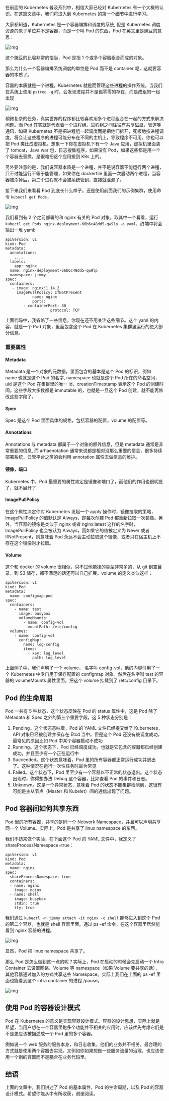 在前面的 Kubernetes 普及系列中，相信大家已经对 Kubernetes 有一个大概的认识。在这篇文章中，我们将进入到 Kubernetes 的第一个细节中进行学习。

大家都知道，Kubernetes 是一个容器编排和调度的系统, 但是 Kubernetes 调度资源的原子单位并不是容器，而是一个叫 Pod 的东西，Pod 在英文里是豌豆的意思：

![img](https://help-assets.codehub.cn/enterprise/20210604151733.png)

这个豌豆的比喻非常的恰当，Pod 是指 1 个或多个容器组合而成的对象。

那么为什么一个容器编排系统调度的单位是 Pod 而不是 container 呢，这就要容器的本质了。

容器的本质就是一个进程，Kubernetes 就是而管理这些进程的操作系统。当我们在系统上使用 `pstree -g` 时，会发现进程并不是孤零零的存在，而是成组的一起出现

![img](https://help-assets.codehub.cn/enterprise/20210604151843.png)

稍微复杂的任务，真实世界的程序都比较喜欢用多个进程组合在一起的方式来解决问题。而 Pod 其实就是代表着一个进程组。进程组之间往往有共享磁盘，管道等通讯，如果 Kubernetes 不是把进程组一起调度而是把他们拆开，死板地按进程调度，将会让这些程序的进程可能分布在不同的主机上，导致程序不可用。你也可以把 Pod 类比成虚拟机。想象一下你在虚拟机下有一个 Java 应用，虚拟机里面装了 tomcat，Java war 包，日志搜集程序，如果没有 Pod，如果这些都是用一个个容器去替换，是很难把这个应用搬到 K8s 上的。

另外要注意的是，我们说容器本质是一个进程，并不是说容器不能运行两个进程，只不过能运行不等于能管理，如果你在 dockerfile 里面一次启动两个进程，当容器被杀掉后，第二个进程就不会被系统管到，直接就泄漏了。

接下来我们来看看 Pod 到底长什么样子。还是使用前面我们的示例集群，使用命令 `kubectl get Pods`，

![img](https://help-assets.codehub.cn/enterprise/20210604151858.png)

我们看到有 2 个之前部署的和 nginx 有关的 Pod 对象，取其中一个看看，运行 `kubectl get Pods nginx-deployment-66b6c48dd5-qw9lp -o yaml`，终端中将会输出一堆 yaml:

```
apiVersion: v1
kind: Pod
metadata:
  annotations:
    ....
  labels:
    app: nginx
  name: nginx-deployment-66b6c48dd5-qw9lp
  namespace: jimmy
spec:
  containers:
   - image: nginx:1.14.2
     imagePullPolicy: IfNotPresent
     		name: nginx
     		ports:
        - containerPort: 80
          			protocol: TCP
```

上面代码中，我省略了一些信息，你现在还不用关注这些细节。这个 yaml 的内容，就是一个 Pod 对象，里面包含这个 Pod 在 Kubernetes 集群里运行的绝大部分信息。

### 重要属性

#### Metadata

Metadata 是一个对象的元数据，里面包含的基本是这个 Pod 的标识，例如 name 也就是这个 Pod 的名字, namespace 也就是这个 Pod 所在的命名空间，uid 是这个 Pod 在集群里的唯一 id，creationTimestamp 表示这个 Pod 的创建时间。这些字段大多数都是 immutable 的，也就是一旦这个 Pod 创建，就不能再修改这些字段了。

#### Spec

Spec 是这个 Pod 里面具体的规格，包括容器的配置，volume 的配置等。

#### Annotations

Annotations 与 metadata 都属于一个对象的额外信息，但是 metadata 通常是非常重要的信息, 而 arhaenotation 通常来说都是相对没那么重要的信息，很多持续部署系统，云管平台之类的会利用 annotation 属性去做信息的维护。

#### 镜像，端口

Kubernetes 中，Pod 最重要的属性肯定是镜像和端口了，而他们的作用也很明显了，就不展开了

#### ImagePullPolicy

在这个属性决定你对 Kubernetes 发起一个 apply 操作时，镜像拉取的策略，ImagePullPolicy 的值默认是 Always，即每次创建 Pod 都重新拉取一次镜像。另外，当容器的镜像是类似于 nginx 或者 nginx:latest 这样的名字时，ImagePullPolicy 也会被认为 Always，而如果它的值被定义为 Never 或者 IfNotPresent，则意味着 Pod 永远不会主动拉取这个镜像，或者只在宿主机上不存在这个镜像时才拉取。

#### Volume

这个和 docker 的 volume 很相似，只不过他能挂的类型非常多的，从 git 到空目录，到 S3 储存，都不满足的话还可以自己扩展。volume 的定义类似这样：

```
apiVersion: v1
kind: Pod
metadata:
  name: configmap-pod
spec:
  containers:
    - name: test
      image: busybox
      volumeMounts:
        - name: config-vol
          mountPath: /etc/config
  volumes:
    - name: config-vol
      configMap:
        name: log-config
        items:
          - key: log_level
            path: log_level
```

上面例子中，我们声明了一个 volume， 名字叫 config-vol，他的内容引用了一个 Kubernetes 中专门用于保存配置的 configmap 对象。然后在名字叫 test 的容器的 volumeMounts 属性里面，把这个 volume 挂载到了 /etc/config 目录下。

## Pod 的生命周期

Pod 一共有 5 种状态，这个状态反映在 Pod 的 status 属性中，这是 Pod 除了 Metadata 和 Spec 之外的第三个重要字段。这 5 种状态分别是：

1. Pending。这个状态意味着，Pod 的 YAML 文件已经提交给了 Kubernetes，API 对象已经被创建并保存在 Etcd 当中。但是这个 Pod 还没有被调度成功，最常见的原因比如 Pod 中某个容器启动不成功
2. Running。这个状态下，Pod 已经调度成功。也就是它包含的容器都已经创建成功，并且至少有一个正在运行中
3. Succeeded。这个状态意味着，Pod 里的所有容器都正常运行成功并退出了。这种情况在运行一次性任务时最为常见
4. Failed。这个状态下，Pod 里至少有一个容器以不正常的状态退出。这个状态出现时，你得想办法 Debug 这个容器，比如查看 Pod 的事件和日志。
5. Unknown。这是一个异常状态，意味着 Pod 的状态不能集群检测到，这很有可能是主从节点（Master 和 Kubelet）间的通信出现了问题。

## Pod 容器间如何共享东西

Pod 里的所有容器，共享的是同一个 Network Namespace，并且可以声明共享同一个 Volume。实际上，Pod 是共享了 linux namespace 的东西。

我们不妨来做个实验，在下面这个 Pod 的 YAML 文件中，我定义了 shareProcessNamespace=true：

```
apiVersion: v1
kind: Pod
metadata:
  name: nginx
spec:
  shareProcessNamespace: true
  containers:
  - name: nginx
    image: nginx
  - name: shell
    image: busybox
    stdin: true
    tty: true
```

我们通过 `kubectl -n jimmy attach -it nginx -c shell` 能够进入到这个 Pod 的第二个容器，也就是 shell 容器里面。通过 ps -ef 命令，在这个容器里居然能看到 nginx 容器的进程。

![img](https://help-assets.codehub.cn/enterprise/20210604151919.png)

显然，Pod 把 linux namespace 共享了。

那么 Pod 是怎么做到这一点的呢？实际上，Pod 在启动的时候会先启动一个 Infra Container 去设置网络、Volume 等 namespace（如果 Volume 要共享的话），其他容器通过加入的方式共享这些 Namespace。实际上我们在上面的 ps -ef 里面也能看到这个 infra container 的进程 /pause。

![img](https://help-assets.codehub.cn/enterprise/20210604151931.png)

## 使用 Pod 的容器设计模式

Pod 在 Kubernetes 的意义是实现容器设计模式。容器的设计思想，实际上就是希望，当用户想在一个容器里跑多个功能并不相关的应用时，应该优先考虑它们是不是更应该被描述成一个 Pod 里的多个容器。

例如说一个 web 服务的服务本身，和日志收集，他们的业务并不相关，最合理的方式就是使用两个容器去实现。又例如你如果想做一些服务流量的治理，也应该使用一个别的容器而不是耦合在业务代码里。

## 结语

上面的文章中，我们讲述了 Pod 的基本属性，Pod 的生命周期，以及 Pod 的容器设计模式。希望你能从中有所收获，谢谢阅读。

